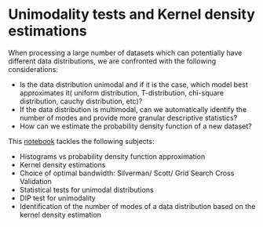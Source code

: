 # Unimodality tests and Kernel density estimations

When processing a large number of datasets which can potentially have different data distributions, we are confronted with the following considerations:
- Is the data distribution unimodal and if it is the case, which model best approximates it( uniform distribution, T-distribution, chi-square distribution, cauchy distribution, etc)?
- If the data distribution is multimodal, can we automatically identify the number of modes and provide more granular descriptive statistics?
- How can we estimate the probability density function of a new dataset?


This [notebook](https://pypi.org/project/wpca/) tackles the following subjects:

- Histograms vs probability density function approximation
- Kernel density estimations
- Choice of optimal bandwidth: Silverman/ Scott/ Grid Search Cross Validation
- Statistical tests for unimodal distributions
- DIP test for unimodality
- Identification of the number of modes of a data distribution based on the kernel density estimation